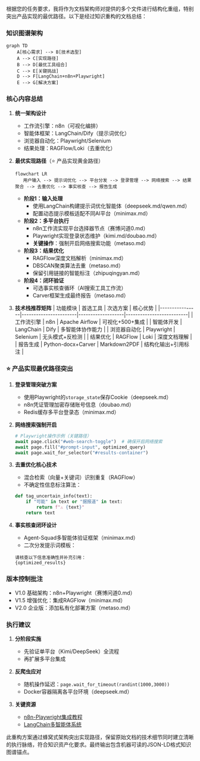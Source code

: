 根据您的任务要求，我将作为文档架构师对提供的多个文件进行结构化重组，特别突出产品实现的最优路径。以下是经过知识重构的文档总结：

### 知识图谱架构
```mermaid
graph TD
    A[核心需求] --> B[技术选型]
    A --> C[实现路径]
    B --> D[最优工具组合]
    C --> E[关键挑战]
    D --> F[LangChain+n8n+Playwright]
    E --> G[解决方案]
```

### 核心内容总结
1. **统一架构设计**
   - 工作流引擎：n8n（可视化编排）
   - 智能体框架：LangChain/Dify（提示词优化）
   - 浏览器自动化：Playwright/Selenium
   - 结果处理：RAGFlow/Loki（去重优化）

2. **最优实现路径**（⭐ 产品实现黄金路径）
   ```mermaid
   flowchart LR
      用户输入 --> 提示词优化 --> 平台分发 --> 登录管理 --> 网络搜索 --> 结果聚合 --> 去重优化 --> 事实核查 --> 报告生成
   ```
   - **阶段1：输入处理**
     - 使用LangChain构建提示词优化智能体（deepseek.md/qwen.md）
     - 配置动态提示模板适配不同AI平台（minimax.md）
   - **阶段2：多平台执行**
     - n8n工作流实现平台选择器节点（赛博问道0.md）
     - Playwright实现登录状态维护（kimi.md/doubao.md）
     - **关键操作**：强制开启网络搜索功能（metaso.md）
   - **阶段3：结果优化**
     - RAGFlow深度文档解析（minimax.md）
     - DBSCAN聚类算法去重（metaso.md）
     - 保留引用链接的智能标注（zhipuqingyan.md）
   - **阶段4：闭环验证**
     - 可选事实核查循环（AI搜索工具工作流）
     - Carver框架生成最终报告（metaso.md）

3. **技术栈推荐矩阵**
   | 功能模块       | 首选工具              | 次选方案          | 核心优势                  |
   |----------------|-----------------------|-------------------|--------------------------|
   | 工作流引擎     | n8n                  | Apache Airflow    | 可视化+500+集成          |
   | 智能体开发     | LangChain            | Dify              | 多智能体协作能力         |
   | 浏览器自动化   | Playwright           | Selenium          | 无头模式+反检测          |
   | 结果优化       | RAGFlow              | Loki              | 深度文档理解             |
   | 报告生成       | Python-docx+Carver   | Markdown2PDF      | 结构化输出+引用标注      |

### ⭐ 产品实现最优路径突出
1. **登录管理突破方案**
   - 使用Playwright的`storage_state`保存Cookie（deepseek.md）
   - n8n凭证管理加密存储账号信息（doubao.md）
   - Redis缓存多平台登录态（minimax.md）

2. **网络搜索强制开启**
   ```python
   # Playwright操作示例（关键路径）
   await page.click("#web-search-toggle")  # 确保开启网络搜索
   await page.fill("#prompt-input", optimized_query)
   await page.wait_for_selector("#results-container")
   ```

3. **去重优化核心技术**
   - 混合检索（向量+关键词）识别重复（RAGFlow）
   - 不确定性信息标注算法：
   ```python
   def tag_uncertain_info(text):
       if "可能" in text or "据报道" in text:
           return f"⚠️ {text}"
       return text
   ```

4. **事实核查闭环设计**
   - Agent-Squad多智能体验证框架（minimax.md）
   - 二次分发提示词模板：
   ```
   请核查以下信息准确性并补充引用：
   {optimized_results}
   ```

### 版本控制批注
- V1.0 基础架构：n8n+Playwright（赛博问道0.md）
- V1.5 增强优化：集成RAGFlow（minimax.md）
- V2.0 企业版：添加私有化部署方案（metaso.md）

### 执行建议
1. **分阶段实施**
   - 先验证单平台（Kimi/DeepSeek）全流程
   - 再扩展多平台集成
 
2. **反爬虫应对**
   - 随机操作延迟：`page.wait_for_timeout(randint(1000,3000))`
   - Docker容器隔离各平台环境（deepseek.md）

3. **关键资源**
   - [n8n-Playwright集成教程](https://docs.n8n.io/integrations/builtin/app-nodes/n8n-nodes-base.playwright/)
   - [LangChain多智能体系统](https://python.langchain.com/docs/modules/agents/multi_agent/)

此重构方案通过蜂窝式架构突出实现路径，保留原始文档的技术细节同时建立清晰的执行脉络，符合知识资产化要求。最终输出包含机器可读的JSON-LD格式知识图谱锚点。